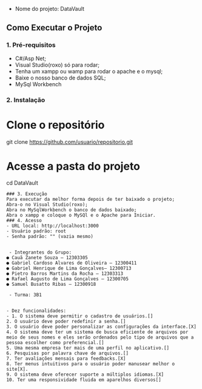 - Nome do projeto: DataVault

## Como Executar o Projeto

### 1. Pré-requisitos
- C#/Asp Net;
- Visual Studio(roxo) só para rodar;
- Tenha um xampp ou wamp para rodar o apache e o mysql;
- Baixe o nosso banco de dados SQL;
- MySql Workbench

### 2. Instalação
# Clone o repositório
git clone https://github.com/usuario/repositorio.git
# Acesse a pasta do projeto
cd DataVault
```
### 3. Execução
Para executar da melhor forma depois de ter baixado o projeto;
Abra-o no Visual Studio(roxo);
Abra no MySqlWorkbench o banco de dados baixado;
Abra o xampp e coloque o MySQl e o Apache para Iniciar.
### 4. Acesso
- URL local: http://localhost:3000  
- Usuário padrão: root  
- Senha padrão: "" (vazia mesmo)


 - Integrantes do Grupo:
● Cauã Zanete Souza – 12303305
● Gabriel Cardoso Alvares de Oliveira – 12300411
● Gabriel Henrique de Lima Gonçalves– 12300713
● Pietro Barros Martins da Rocha – 12303313
● Rafael Augusto de Lima Gonçalves – 12300705
● Samuel Busatto Ribas – 12300918

 - Turma: 3B1


- Dez funcionalidades:
- 1. O sistema deve permitir o cadastro de usuários.[]
2. O usuário deve poder redefinir a senha.[]
3. O usuário deve poder personalizar as configurações da interface.[X]
4. O sistema deve ter um sistema de busca eficiente de arquivos por meio de seus nomes e eles serão ordenados pelo tipo de arquivos que a pessoa escolher como preferencial.[]
5. Uma mesma empresa ter mais de uma perfil no aplicativo.[]
6. Pesquisas por palavra chave de arquivos.[]
7. Ter avaliações mensais para feedbacks.[X]
8. Ter menus intuitivos para o usuário poder manusear melhor o site[X].
9. O sistema deve oferecer suporte a múltiplos idiomas.[X]
10. Ter uma responsividade fluida em aparelhos diversos[]
